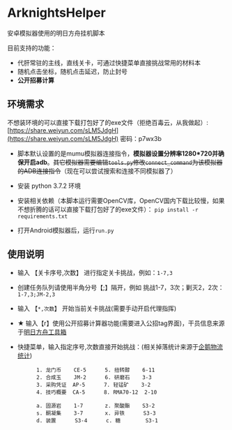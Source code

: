ArknightsHelper
====================================================================
安卓模拟器使用的明日方舟挂机脚本

目前支持的功能：
   * 代肝常驻的主线，直线关卡，可通过快捷菜单直接挑战常用的材料本
   * 随机点击坐标，随机点击延迟，防止封号
   * **公开招募计算**
   

环境需求
--------------------------------------------------------------------

不想装环境的可以直接下载打包好了的exe文件（拒绝百毒云，从我做起）: [https://share.weiyun.com/sLM5JdgH](https://share.weiyun.com/sLM5JdgH) 密码：p7wx3b

* 脚本默认设置的是mumu模拟器连接指令，**模拟器设置分辨率1280*720并确保开启adb**。~~其它模拟器需要编辑`tools.py`修改`connect_command`为该模拟器的ADB连接指令~~（现在可以尝试搜索和连接不同模拟器了）

*  安装 python 3.7.2 环境

* 安装相关依赖（本脚本运行需要OpenCV库，OpenCV国内下载比较慢，如果不想折腾的话可以直接下载打包好了的exe文件）：
`pip install -r requirements.txt`

* 打开Android模拟器后，运行`run.py`

使用说明
--------------------------------------------------------------------
* 输入 【关卡序号,次数】 进行指定关卡挑战，例如：`1-7,3`
*  创建任务队列请使用半角分号【;】隔开，例如 挑战1-7，3次；剿灭2，2次：`1-7,3;JM-2,3`
* 输入 【`*,次数`】 开始当前关卡挑战(需要手动开启代理指挥)

* ★ 输入【r】使用公开招募计算器功能(需要进入公招tag界面)，干员信息来源于[明日方舟工具箱](https://aktools.graueneko.xyz/)

* 快捷菜单，输入指定序号,次数直接开始挑战：(相关掉落统计来源于[企鹅物流统计](https://penguin-stats.io/))

            1. 龙门币    CE-5      5. 扭转醇    6-11
            2. 合成玉    JM-2      6. 研磨石    3-3
            3. 采购凭证  AP-5      7. 轻锰矿    3-2
            4. 技巧概要  CA-5      8. RMA70-12  2-10

            a. 固源岩    1-7       z. 聚酸酯    S3-2
            s. 酮凝集    3-7       x. 异铁      S3-3
            d. 装置      S3-4      c. 糖        S3-1

